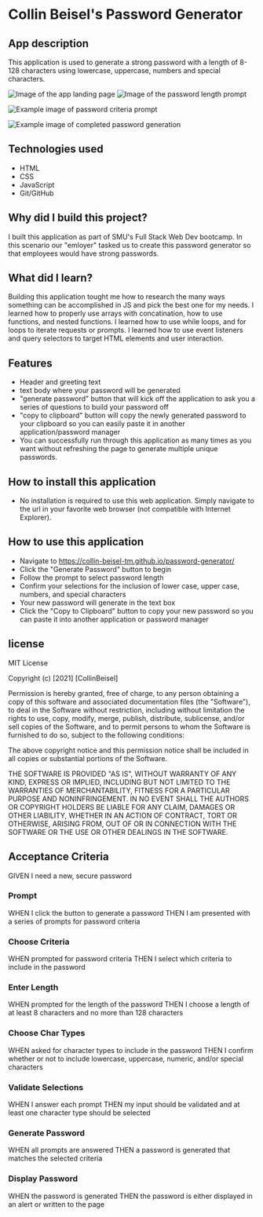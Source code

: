 # Collin Beisel's Password Generator

## App description
This application is used to generate a strong password with a length of 8-128 characters using lowercase, uppercase, numbers and special characters.

![Image of the app landing page](https://github.com/collin-beisel-tm/password-generator/tree/main/Develop/Images/pwd-gen-hp.PNG)
![Image of the password length prompt](https://github.com/collin-beisel-tm/password-generator/tree/main/Develop/Images/pwd-gen-length.PNG)

![Example image of password criteria prompt](https://github.com/collin-beisel-tm/password-generator/tree/main/Develop/Images/pwd-gen-char.PNG)

![Example image of completed password generation](https://github.com/collin-beisel-tm/password-generator/tree/main/Develop/Images/pwd-gen-complete.PNG)

## Technologies used
- HTML
- CSS
- JavaScript
- Git/GitHub

## Why did I build this project?
I built this application as part of SMU's Full Stack Web Dev bootcamp. In this scenario our "emloyer" tasked us to create this password generator so that employees would have strong passwords.


## What did I learn?
Building this application tought me how to research the many ways something can be accomplished in JS and pick the best one for my needs. I learned how to properly use arrays with concatination, how to use functions, and nested functions. I learned how to use while loops, and for loops to iterate requests or prompts. I learned how to use event listeners and query selectors to target HTML elements and user interaction.

## Features
- Header and greeting text
- text body where your password will be generated
- "generate password" button that will kick off the application to ask you a series of questions to build your password off 
- "copy to clipboard" button will copy the newly generated password to your clipboard so you can easily paste it in another application/password manager
- You can successfully run through this application as many times as you want without refreshing the page to generate multiple unique passwords.

## How to install this application
- No installation is required to use this web application. Simply navigate to the url in your favorite web browser (not compatible with Internet Explorer).

## How to use this application
- Navigate to https://collin-beisel-tm.github.io/password-generator/
- Click the "Generate Password" button to begin
- Follow the prompt to select password length
- Confirm your selections for the inclusion of lower case, upper case, numbers, and special characters
- Your new password will generate in the text box
- Click the "Copy to Clipboard" button to copy your new password so you can paste it into another application or password manager


## license
MIT License

Copyright (c) [2021] [CollinBeisel]

Permission is hereby granted, free of charge, to any person obtaining a copy
of this software and associated documentation files (the "Software"), to deal
in the Software without restriction, including without limitation the rights
to use, copy, modify, merge, publish, distribute, sublicense, and/or sell
copies of the Software, and to permit persons to whom the Software is
furnished to do so, subject to the following conditions:

The above copyright notice and this permission notice shall be included in all
copies or substantial portions of the Software.

THE SOFTWARE IS PROVIDED "AS IS", WITHOUT WARRANTY OF ANY KIND, EXPRESS OR
IMPLIED, INCLUDING BUT NOT LIMITED TO THE WARRANTIES OF MERCHANTABILITY,
FITNESS FOR A PARTICULAR PURPOSE AND NONINFRINGEMENT. IN NO EVENT SHALL THE
AUTHORS OR COPYRIGHT HOLDERS BE LIABLE FOR ANY CLAIM, DAMAGES OR OTHER
LIABILITY, WHETHER IN AN ACTION OF CONTRACT, TORT OR OTHERWISE, ARISING FROM,
OUT OF OR IN CONNECTION WITH THE SOFTWARE OR THE USE OR OTHER DEALINGS IN THE
SOFTWARE.
## Acceptance Criteria
GIVEN I need a new, secure password
### Prompt
WHEN I click the button to generate a password
THEN I am presented with a series of prompts for password criteria
### Choose Criteria
WHEN prompted for password criteria
THEN I select which criteria to include in the password
### Enter Length
WHEN prompted for the length of the password
THEN I choose a length of at least 8 characters and no more than 128 characters
### Choose Char Types
WHEN asked for character types to include in the password
THEN I confirm whether or not to include lowercase, uppercase, numeric, and/or special characters
### Validate Selections
WHEN I answer each prompt
THEN my input should be validated and at least one character type should be selected
### Generate Password
WHEN all prompts are answered
THEN a password is generated that matches the selected criteria
### Display Password
WHEN the password is generated
THEN the password is either displayed in an alert or written to the page